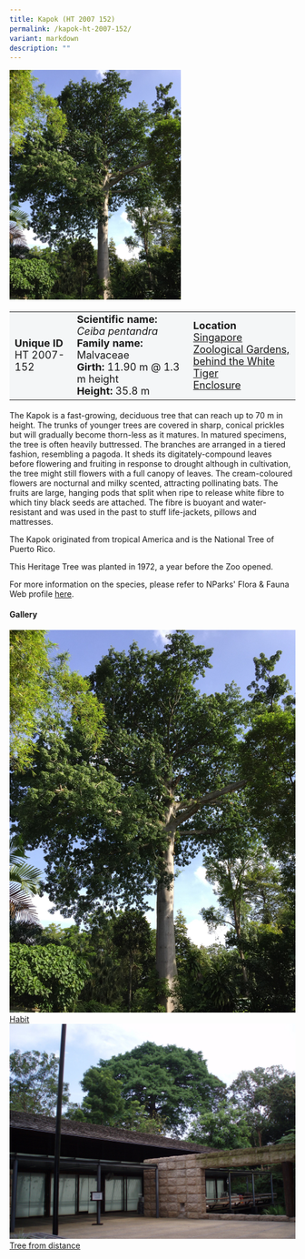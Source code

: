 ```yaml
---
title: Kapok (HT 2007 152)
permalink: /kapok-ht-2007-152/
variant: markdown
description: ""
---
```

<div class="isomer-image-wrapper">
<img style="width: 60%" src="/images/Heritage_trees_photos/ceipen_ht2007-152_habit.jpg">
</div><table style="minWidth: 100px; font-size: 18px; background: #F4F6F7">
<tbody><tr>
<td rowspan="1" colspan="1">
<strong>Unique ID</strong>
<br>HT 2007-152
</td>
<td rowspan="1" colspan="1">
	<strong>Scientific name:</strong> <em>Ceiba pentandra</em>
<br><strong>Family name: </strong>Malvaceae
<br><strong>Girth: </strong>11.90 m @ 1.3 m height
<br><strong>Height: </strong>35.8 m
</td>
<td rowspan="1" colspan="1">
<strong>Location</strong><a href="https://www.onemap.gov.sg/?lat=1.4046999999976137&amp;lng=103.79334000000317">
 <br>Singapore Zoological Gardens,<br>behind the White Tiger<br>Enclosure</a>
</td>
</tr>
</tbody>
</table>
<p>The Kapok is a fast-growing, deciduous tree that can reach up to 70 m in height. The trunks of younger trees are covered in sharp, conical prickles but will gradually become thorn-less as it matures. In matured specimens, the tree is often heavily buttressed. The branches are arranged in a tiered fashion, resembling a pagoda. It sheds its digitately-compound leaves before flowering and fruiting in response to drought although in cultivation, the tree might still flowers with a full canopy of leaves. The cream-coloured flowers are nocturnal and milky scented, attracting pollinating bats. The fruits are large, hanging pods that split when ripe to release white fibre to which tiny black seeds are attached. The fibre is buoyant and water-resistant and was used in the past to stuff life-jackets, pillows and mattresses.</p>
  
<p>The Kapok originated from tropical America and is the National Tree of Puerto Rico. </p>

<p>This Heritage Tree was planted in 1972, a year before the Zoo opened.</p>

<p>For more information on the species, please refer to NParks' Flora &amp; Fauna Web profile <a href="https://www.nparks.gov.sg/florafaunaweb/flora/2/7/2797">here</a>.</p>

<h4><b>Gallery</b></h4>
<div class="isomer-card-grid">
<a href="/images/Heritage_trees_photos/ceipen_ht2007-152_habit.jpg" class="isomer-card">
<div class="isomer-card-image">
<div class="isomer-image-wrapper"><img src="/images/Heritage_trees_photos/ceipen_ht2007-152_habit.jpg"></div></div>
<div class="isomer-card-body"><div class="isomer-card-title">Habit</div></div></a>
	
<a href="/images/Heritage_trees_photos/ceipen_ht2007-152_farshot.jpg" class="isomer-card">
<div class="isomer-card-image">
<div class="isomer-image-wrapper"><img src="/images/Heritage_trees_photos/ceipen_ht2007-152_farshot.jpg"></div></div>
<div class="isomer-card-body"><div class="isomer-card-title">Tree from distance</div></div></a></div>